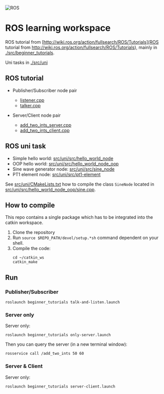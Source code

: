 ![ROS](https://www.ros.org/wp-content/uploads/2013/10/rosorg-logo1.png)

# ROS learning workspace

ROS tutorial from [http://wiki.ros.org/action/fullsearch/ROS/Tutorials](ROS tutorial from http://wiki.ros.org/action/fullsearch/ROS/Tutorials), mainly in [./src/beginner_tutorials](./src/beginner_tutorials).

Uni tasks in [./src/uni](./src/uni)

## ROS tutorial

- Publisher/Subscriber node pair
    - [listener.cpp](src/publish-subscribe-model/listener.cpp)
    - [talker.cpp](src/publish-subscribe-model/listener.cpp)

- Server/Client node pair
    - [add_two_ints_server.cpp](src/service-client-model/add_two_ints_server.cpp)
    - [add_two_ints_client.cpp](src/service-client-model/add_two_ints_client.cpp)

## ROS uni task

- Simple hello world: [src/uni/src/hello_world_node](src/uni/src/hello_world_node)
- OOP hello world: [src/uni/src/hello_world_node_oop](src/uni/src/hello_world_node_oop)
- Sine wave generator node: [src/uni/src/sine_node](src/uni/src/sine_node)
- PT1 element node: [src/uni/src/pt1-element](src/uni/src/pt1-element)

See [src/uni/CMakeLists.txt](src/uni/CMakeLists.txt) how to compile the class `SineNode` located in [src/uni/src/hello_world_node_oop/sine.cpp](src/uni/src/hello_world_node_oop/sine.cpp).

## How to compile

This repo contains a single package which has to be integrated into the catkin workspace.

1. Clone the repository
2. Run `source $REPO_PATH/devel/setup.*sh` command dependent on your shell.
3. Compile the code:
    ```shell
    cd ~/catkin_ws
    catkin_make
    ```

## Run

### Publisher/Subscriber

```shell
roslaunch beginner_tutorials talk-and-listen.launch
```

### Server only

Server only:

```shell
roslaunch beginner_tutorials only-server.launch
```

Then you can query the server (in a new terminal window):

```shell
rosservice call /add_two_ints 50 60
```

### Server & Client

Server only:

```shell
roslaunch beginner_tutorials server-client.launch
```